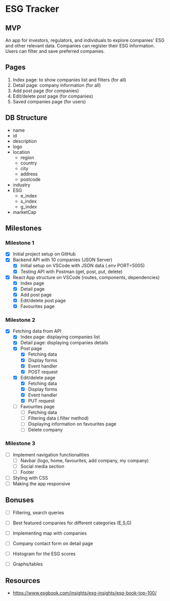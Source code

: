# ESG Tracker

## MVP

An app for investors, regulators, and individuals to explore companies' ESG and other relevant data. Companies can register their ESG information. Users can filter and save preferred companies.

## Pages

1. Index page: to show companies list and filters (for all)
2. Detail page: company information (for all)
3. Add post page (for companies)
4. Edit/delete post page (for companies)
5. Saved companies page (for users)

## DB Structure
- name
- id
- description
- logo
- location
    - region
    - country
    - city
    - address
    - postcode
- industry
- ESG
    - e_index
    - s_index
    - g_index
- marketCap


## Milestones

### Milestone 1
- [x] Initial project setup on GitHub
- [x] Backend API with 10 companies (JSON Server)
    - [x] Initial setup on VSCode with JSON data (.env PORT=5005)
    - [x] Testing API with Postman (get, post, put, delete)
- [x] React App structure on VSCode (routes, components, dependencies)
    - [x] Index page 
    - [x] Detail page
    - [x] Add post page
    - [x] Edit/delete post page
    - [x] Favourites page

### Milestone 2

- [x] Fetching data from API 
    - [x] Index page: displaying companies list
    - [x] Detail page: displaying companies details
    - [x] Post page
        - [x] Fetching data
        - [x] Display forms
        - [x] Event handler
        - [x] POST request
    - [x] Edit/delete page
        - [x] Fetching data
        - [x] Display forms
        - [x] Event handler
        - [x] PUT request
    - [ ] Favourites page
        - [ ] Fetching data
        - [ ] Filtering data (.filter method)
        - [ ] Displaying information on favourites page
        - [ ] Delete company

### Milestone 3
- [ ] Implement navigation functionalities
    - [ ] Navbar (logo, home, favourites, add company, my company)
    - [ ] Social media section
    - [ ] Footer
- [ ] Styling with CSS
- [ ] Making the app responsive

## Bonuses
- [ ] Filtering, search queries
- [ ] Best featured companies for different categories (E,S,G) 
- [ ] Implementing map with companies
- [ ] Company contact form on detail page
- [ ] Histogram for the ESG scores
- [ ] Graphs/tables


## Resources
- https://www.esgbook.com/insights/esg-insights/esg-book-top-100/



